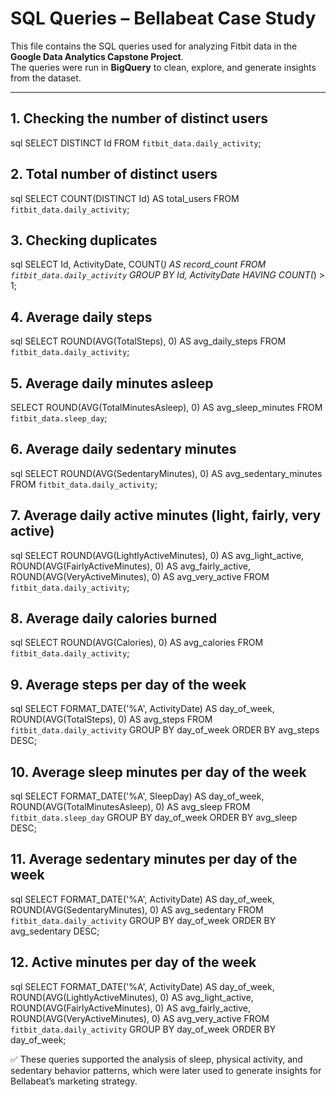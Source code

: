 # SQL Queries – Bellabeat Case Study

This file contains the SQL queries used for analyzing Fitbit data in the **Google Data Analytics Capstone Project**.  
The queries were run in **BigQuery** to clean, explore, and generate insights from the dataset.  

---

## 1. Checking the number of distinct users
sql
SELECT DISTINCT Id
FROM `fitbit_data.daily_activity`;

## 2. Total number of distinct users
sql
SELECT COUNT(DISTINCT Id) AS total_users
FROM `fitbit_data.daily_activity`;

## 3. Checking duplicates
sql
SELECT Id, ActivityDate, COUNT(*) AS record_count
FROM `fitbit_data.daily_activity`
GROUP BY Id, ActivityDate
HAVING COUNT(*) > 1;

## 4. Average daily steps
sql
SELECT ROUND(AVG(TotalSteps), 0) AS avg_daily_steps
FROM `fitbit_data.daily_activity`;

## 5. Average daily minutes asleep
SELECT ROUND(AVG(TotalMinutesAsleep), 0) AS avg_sleep_minutes
FROM `fitbit_data.sleep_day`;

## 6. Average daily sedentary minutes
sql
SELECT ROUND(AVG(SedentaryMinutes), 0) AS avg_sedentary_minutes
FROM `fitbit_data.daily_activity`;

## 7. Average daily active minutes (light, fairly, very active)
sql
SELECT 
  ROUND(AVG(LightlyActiveMinutes), 0) AS avg_light_active,
  ROUND(AVG(FairlyActiveMinutes), 0) AS avg_fairly_active,
  ROUND(AVG(VeryActiveMinutes), 0) AS avg_very_active
FROM `fitbit_data.daily_activity`;

## 8. Average daily calories burned
sql
SELECT ROUND(AVG(Calories), 0) AS avg_calories
FROM `fitbit_data.daily_activity`;

## 9. Average steps per day of the week
sql
SELECT 
  FORMAT_DATE('%A', ActivityDate) AS day_of_week,
  ROUND(AVG(TotalSteps), 0) AS avg_steps
FROM `fitbit_data.daily_activity`
GROUP BY day_of_week
ORDER BY avg_steps DESC;

## 10. Average sleep minutes per day of the week
sql
SELECT 
  FORMAT_DATE('%A', SleepDay) AS day_of_week,
  ROUND(AVG(TotalMinutesAsleep), 0) AS avg_sleep
FROM `fitbit_data.sleep_day`
GROUP BY day_of_week
ORDER BY avg_sleep DESC;

## 11. Average sedentary minutes per day of the week
sql
SELECT 
  FORMAT_DATE('%A', ActivityDate) AS day_of_week,
  ROUND(AVG(SedentaryMinutes), 0) AS avg_sedentary
FROM `fitbit_data.daily_activity`
GROUP BY day_of_week
ORDER BY avg_sedentary DESC;

## 12. Active minutes per day of the week
sql
SELECT 
  FORMAT_DATE('%A', ActivityDate) AS day_of_week,
  ROUND(AVG(LightlyActiveMinutes), 0) AS avg_light_active,
  ROUND(AVG(FairlyActiveMinutes), 0) AS avg_fairly_active,
  ROUND(AVG(VeryActiveMinutes), 0) AS avg_very_active
FROM `fitbit_data.daily_activity`
GROUP BY day_of_week
ORDER BY day_of_week;

✅ These queries supported the analysis of sleep, physical activity, and sedentary behavior patterns, which were later used to generate insights for Bellabeat’s marketing strategy.


